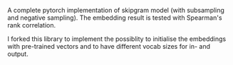 A complete pytorch implementation of skipgram model (with subsampling and negative sampling).
The embedding result is tested with Spearman's rank correlation.

I forked this library to implement the possiblity to initialise the embeddings with pre-trained vectors and to have different vocab sizes for in- and output.

